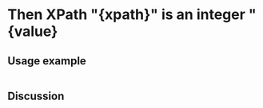 
Then XPath "{xpath}" is an integer "{value}
=============================================================================================================

Usage example
-------------

```
```

Discussion
----------
